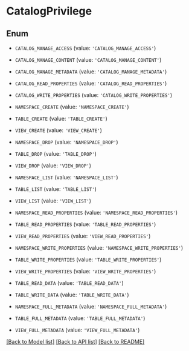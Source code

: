 # CatalogPrivilege


## Enum

* `CATALOG_MANAGE_ACCESS` (value: `'CATALOG_MANAGE_ACCESS'`)

* `CATALOG_MANAGE_CONTENT` (value: `'CATALOG_MANAGE_CONTENT'`)

* `CATALOG_MANAGE_METADATA` (value: `'CATALOG_MANAGE_METADATA'`)

* `CATALOG_READ_PROPERTIES` (value: `'CATALOG_READ_PROPERTIES'`)

* `CATALOG_WRITE_PROPERTIES` (value: `'CATALOG_WRITE_PROPERTIES'`)

* `NAMESPACE_CREATE` (value: `'NAMESPACE_CREATE'`)

* `TABLE_CREATE` (value: `'TABLE_CREATE'`)

* `VIEW_CREATE` (value: `'VIEW_CREATE'`)

* `NAMESPACE_DROP` (value: `'NAMESPACE_DROP'`)

* `TABLE_DROP` (value: `'TABLE_DROP'`)

* `VIEW_DROP` (value: `'VIEW_DROP'`)

* `NAMESPACE_LIST` (value: `'NAMESPACE_LIST'`)

* `TABLE_LIST` (value: `'TABLE_LIST'`)

* `VIEW_LIST` (value: `'VIEW_LIST'`)

* `NAMESPACE_READ_PROPERTIES` (value: `'NAMESPACE_READ_PROPERTIES'`)

* `TABLE_READ_PROPERTIES` (value: `'TABLE_READ_PROPERTIES'`)

* `VIEW_READ_PROPERTIES` (value: `'VIEW_READ_PROPERTIES'`)

* `NAMESPACE_WRITE_PROPERTIES` (value: `'NAMESPACE_WRITE_PROPERTIES'`)

* `TABLE_WRITE_PROPERTIES` (value: `'TABLE_WRITE_PROPERTIES'`)

* `VIEW_WRITE_PROPERTIES` (value: `'VIEW_WRITE_PROPERTIES'`)

* `TABLE_READ_DATA` (value: `'TABLE_READ_DATA'`)

* `TABLE_WRITE_DATA` (value: `'TABLE_WRITE_DATA'`)

* `NAMESPACE_FULL_METADATA` (value: `'NAMESPACE_FULL_METADATA'`)

* `TABLE_FULL_METADATA` (value: `'TABLE_FULL_METADATA'`)

* `VIEW_FULL_METADATA` (value: `'VIEW_FULL_METADATA'`)

[[Back to Model list]](../README.md#documentation-for-models) [[Back to API list]](../README.md#documentation-for-api-endpoints) [[Back to README]](../README.md)


